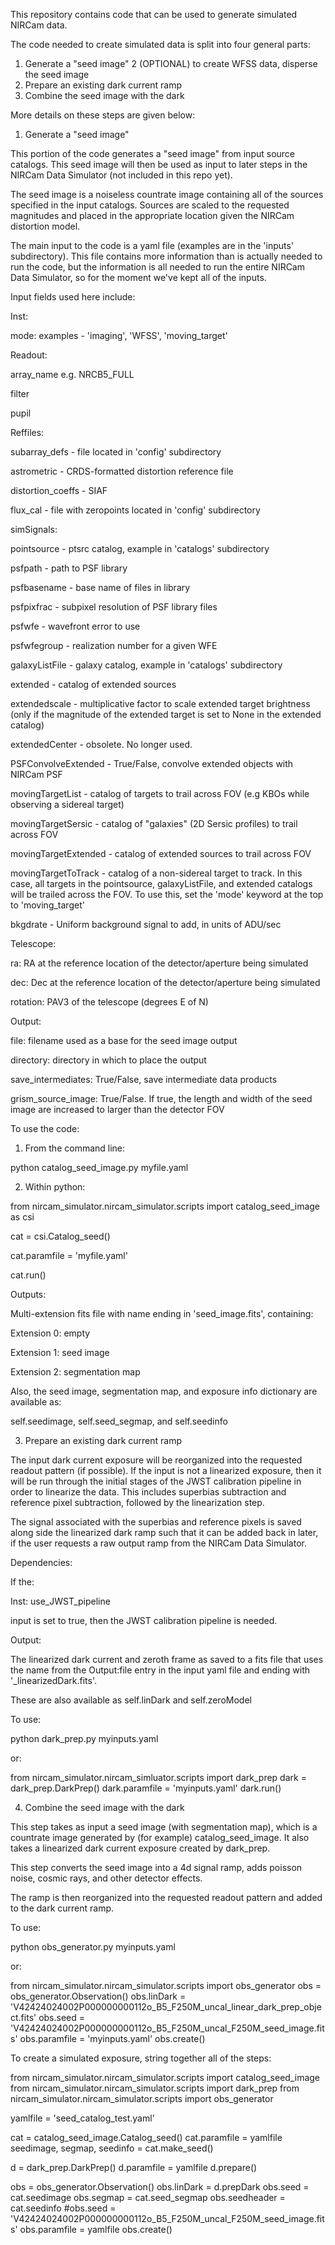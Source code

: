 This repository contains code that can be used to generate
simulated NIRCam data.

The code needed to create simulated data is split into
four general parts:

1. Generate a "seed image"
2 (OPTIONAL) to create WFSS data, disperse the seed image
3. Prepare an existing dark current ramp
4. Combine the seed image with the dark 

More details on these steps are given below:

1. Generate a "seed image"

This portion of the code generates a "seed image" from
input source catalogs. This seed image will
then be used as input to later steps in the NIRCam Data
Simulator (not included in this repo yet).

The seed image is a noiseless countrate image containing
all of the sources specified in the input catalogs. Sources
are scaled to the requested magnitudes and placed in the
appropriate location given the NIRCam distortion model.

The main input to the code is a yaml file (examples are
in the 'inputs' subdirectory). This file contains more
information than is actually needed to run the code,
but the information is all needed to run the entire
NIRCam Data Simulator, so for the moment we've kept all
of the inputs.

Input fields used here include:

Inst:

  mode: examples - 'imaging', 'WFSS', 'moving_target'

Readout:

  array_name e.g. NRCB5_FULL
  
  filter

  pupil

Reffiles:

  subarray_defs - file located in 'config' subdirectory

  astrometric - CRDS-formatted distortion reference file

  distortion_coeffs - SIAF

  flux_cal - file with zeropoints located in 'config' subdirectory

simSignals:

  pointsource - ptsrc catalog, example in 'catalogs' subdirectory

  psfpath - path to PSF library

  psfbasename - base name of files in library

  psfpixfrac - subpixel resolution of PSF library files

  psfwfe - wavefront error to use

  psfwfegroup - realization number for a given WFE

  galaxyListFile - galaxy catalog, example in 'catalogs' subdirectory

  extended - catalog of extended sources

  extendedscale - multiplicative factor to scale extended target brightness (only if the magnitude of the extended target is set to None in the extended catalog)

  extendedCenter - obsolete. No longer used.

  PSFConvolveExtended - True/False, convolve extended objects with NIRCam PSF

  movingTargetList - catalog of targets to trail across FOV (e.g KBOs while observing a sidereal target)

  movingTargetSersic - catalog of "galaxies" (2D Sersic profiles) to trail across FOV

  movingTargetExtended - catalog of extended sources to trail across FOV

  movingTargetToTrack - catalog of a non-sidereal target to track. In this case, all targets in the pointsource, galaxyListFile, and extended catalogs will be trailed across the FOV. To use this, set the 'mode' keyword at the top to 'moving_target'
  
  bkgdrate - Uniform background signal to add, in units of ADU/sec

Telescope:

  ra: RA at the reference location of the detector/aperture being simulated

  dec: Dec at the reference location of the detector/aperture being simulated

  rotation: PAV3 of the telescope (degrees E of N)

Output:

  file: filename used as a base for the seed image output

  directory: directory in which to place the output

  save_intermediates: True/False, save intermediate data products

  grism_source_image: True/False. If true, the length and width of the seed image are increased to larger than the detector FOV



To use the code:

1) From the command line:

python catalog_seed_image.py myfile.yaml

2) Within python:

from nircam_simulator.nircam_simulator.scripts import catalog_seed_image as csi

cat = csi.Catalog_seed()

cat.paramfile = 'myfile.yaml'

cat.run()


Outputs:

Multi-extension fits file with name ending in 'seed_image.fits', containing:

Extension 0: empty

Extension 1: seed image

Extension 2: segmentation map

Also, the seed image, segmentation map, and exposure info dictionary are available as:

self.seedimage, self.seed_segmap, and self.seedinfo



3. Prepare an existing dark current ramp

The input dark current exposure will be reorganized into the
requested readout pattern (if possible). If the input is not
a linearized exposure, then it will be run through the
initial stages of the JWST calibration pipeline in order to
linearize the data. This includes superbias subtraction and
reference pixel subtraction, followed by the linearization
step.

The signal associated with the superbias and reference pixels
is saved along side the linearized dark ramp such that it
can be added back in later, if the user requests a raw output
ramp from the NIRCam Data Simulator.

Dependencies:

If the:

Inst:
  use_JWST_pipeline

input is set to true, then the JWST calibration pipeline is needed.


Output:

The linearized dark current and zeroth frame as saved to a fits file
that uses the name from the Output:file entry in the input yaml file
and ending with '_linearizedDark.fits'.

These are also available as self.linDark and self.zeroModel


To use:

python dark_prep.py myinputs.yaml

or:

from nircam_simulator.nircam_simluator.scripts import dark_prep
dark = dark_prep.DarkPrep()
dark.paramfile = 'myinputs.yaml'
dark.run()


4. Combine the seed image with the dark

This step takes as input a seed image (with segmentation
map), which is a countrate image generated by (for example)
catalog_seed_image. It also takes a linearized dark current
exposure created by dark_prep.

This step converts the seed image into a 4d signal ramp,
adds poisson noise, cosmic rays, and other detector effects.

The ramp is then reorganized into the requested readout
pattern and added to the dark current ramp.

To use:

python obs_generator.py myinputs.yaml

or:

from nircam_simulator.nircam_simulator.scripts import obs_generator
obs = obs_generator.Observation()
obs.linDark = 'V42424024002P000000000112o_B5_F250M_uncal_linear_dark_prep_object.fits'
obs.seed = 'V42424024002P000000000112o_B5_F250M_uncal_F250M_seed_image.fits'
obs.paramfile = 'myinputs.yaml'
obs.create()


To create a simulated exposure, string together all of the steps:

from nircam_simulator.nircam_simulator.scripts import catalog_seed_image
from nircam_simulator.nircam_simulator.scripts import dark_prep
from nircam_simulator.nircam_simulator.scripts import obs_generator

yamlfile = 'seed_catalog_test.yaml'

cat = catalog_seed_image.Catalog_seed()
cat.paramfile = yamlfile
seedimage, segmap, seedinfo = cat.make_seed()

d = dark_prep.DarkPrep()
d.paramfile = yamlfile
d.prepare()

obs = obs_generator.Observation()
obs.linDark = d.prepDark
obs.seed = cat.seedimage 
obs.segmap = cat.seed_segmap 
obs.seedheader = cat.seedinfo 
#obs.seed = 'V42424024002P000000000112o_B5_F250M_uncal_F250M_seed_image.fits'
obs.paramfile = yamlfile
obs.create()

